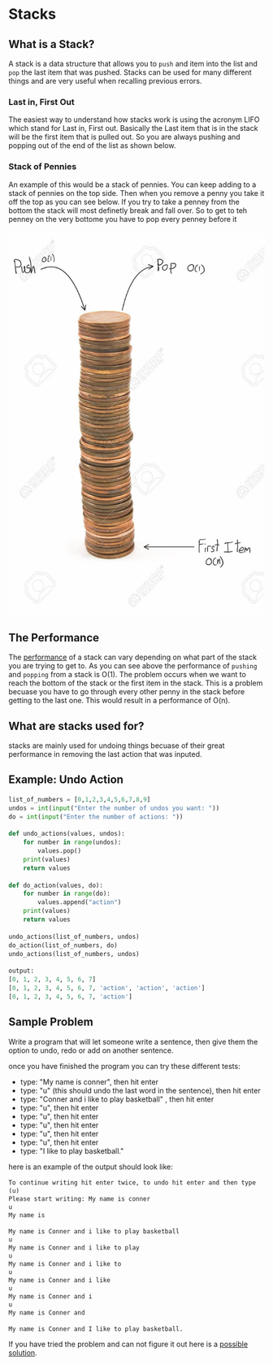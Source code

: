 # Stacks
## What is a Stack?
A stack is a data structure that allows you to `push` and item into the list and `pop` the last item that was pushed. Stacks can be used for many different things and are very useful when recalling previous errors.

### Last in, First Out
The easiest way to understand how stacks work is using the acronym LIFO which stand for Last in, First out. Basically the Last item that is in the stack will be the first item that is pulled out. So you are always pushing and popping out of the end of the list as shown below.

### Stack of Pennies
An example of this would be a stack of pennies. You can keep adding to a stack of pennies on the top side. Then when you remove a penny you take it off the top as you can see below. If you try to take a penney from the bottom the stack will most definetly break and fall over. So to get to teh penney on the very bottome you have to pop every penney before it

![](Images/Pennies.jpeg)


## The Performance
The [performance](performance.md) of a stack can vary depending on what part of the stack you are trying to get to. As you can see above the performance of `pushing` and `popping` from a stack is O(1). The problem occurs when we want to reach the bottom of the stack or the first item in the stack. This is a problem becuase you have to go through every other penny in the stack before getting to the last one. This would result in a performance of O(n).


## What are stacks used for?
stacks are mainly used for undoing things becuase of their great performance in removing the last action that was inputed. 

## Example: Undo Action
```python
list_of_numbers = [0,1,2,3,4,5,6,7,8,9]
undos = int(input("Enter the number of undos you want: "))
do = int(input("Enter the number of actions: "))

def undo_actions(values, undos):
    for number in range(undos):
        values.pop()
    print(values)
    return values

def do_action(values, do):
    for number in range(do):
        values.append("action")
    print(values)
    return values

undo_actions(list_of_numbers, undos)
do_action(list_of_numbers, do)
undo_actions(list_of_numbers, undos)

output:
[0, 1, 2, 3, 4, 5, 6, 7]
[0, 1, 2, 3, 4, 5, 6, 7, 'action', 'action', 'action']
[0, 1, 2, 3, 4, 5, 6, 7, 'action']
```
## Sample Problem

Write a program that will let someone write a sentence, then give them the option to undo, redo or add on another sentence. 

once you have finished the program you can try these different tests:
- type: "My name is conner", then hit enter
- type: "u" (this should undo the last word in the sentence), then hit enter
- type: "Conner and i like to play basketball" , then hit enter
- type: "u", then hit enter
- type: "u", then hit enter
- type: "u", then hit enter
- type: "u", then hit enter
- type: "u", then hit enter
- type: "I like to play basketball."

here is an example of the output should look like:
```
To continue writing hit enter twice, to undo hit enter and then type (u)
Please start writing: My name is conner
u
My name is

My name is Conner and i like to play basketball
u
My name is Conner and i like to play
u
My name is Conner and i like to
u
My name is Conner and i like
u
My name is Conner and i
u
My name is Conner and

My name is Conner and I like to play basketball.
```
If you have tried the problem and can not figure it out here is a [possible solution](Python_Files/Sample_answer1.py). 





